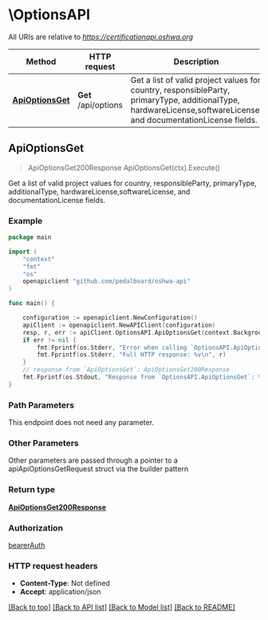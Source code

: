 # \OptionsAPI

All URIs are relative to *https://certificationapi.oshwa.org*

Method | HTTP request | Description
------------- | ------------- | -------------
[**ApiOptionsGet**](OptionsAPI.md#ApiOptionsGet) | **Get** /api/options | Get a list of valid project values for country, responsibleParty, primaryType, additionalType, hardwareLicense,softwareLicense, and documentationLicense fields.



## ApiOptionsGet

> ApiOptionsGet200Response ApiOptionsGet(ctx).Execute()

Get a list of valid project values for country, responsibleParty, primaryType, additionalType, hardwareLicense,softwareLicense, and documentationLicense fields.

### Example

```go
package main

import (
	"context"
	"fmt"
	"os"
	openapiclient "github.com/pedalboard/oshwa-api"
)

func main() {

	configuration := openapiclient.NewConfiguration()
	apiClient := openapiclient.NewAPIClient(configuration)
	resp, r, err := apiClient.OptionsAPI.ApiOptionsGet(context.Background()).Execute()
	if err != nil {
		fmt.Fprintf(os.Stderr, "Error when calling `OptionsAPI.ApiOptionsGet``: %v\n", err)
		fmt.Fprintf(os.Stderr, "Full HTTP response: %v\n", r)
	}
	// response from `ApiOptionsGet`: ApiOptionsGet200Response
	fmt.Fprintf(os.Stdout, "Response from `OptionsAPI.ApiOptionsGet`: %v\n", resp)
}
```

### Path Parameters

This endpoint does not need any parameter.

### Other Parameters

Other parameters are passed through a pointer to a apiApiOptionsGetRequest struct via the builder pattern


### Return type

[**ApiOptionsGet200Response**](ApiOptionsGet200Response.md)

### Authorization

[bearerAuth](../README.md#bearerAuth)

### HTTP request headers

- **Content-Type**: Not defined
- **Accept**: application/json

[[Back to top]](#) [[Back to API list]](../README.md#documentation-for-api-endpoints)
[[Back to Model list]](../README.md#documentation-for-models)
[[Back to README]](../README.md)

